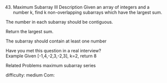 43. Maximum Subarray III
Description
Given an array of integers and a number k, find k non-overlapping subarrays which have the largest sum.

The number in each subarray should be contiguous.

Return the largest sum.

The subarray should contain at least one number

Have you met this question in a real interview?  
Example
Given [-1,4,-2,3,-2,3], k=2, return 8

Related Problems
maximum subarray series

difficulty: medium
Com:

